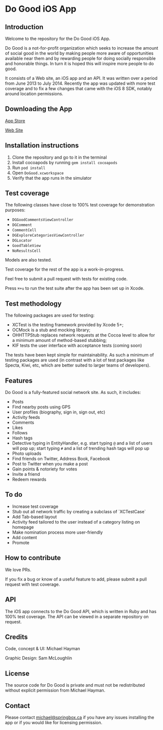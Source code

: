 Do Good iOS App
======

Introduction
---

Welcome to the repository for the Do Good iOS App.

Do Good is a not-for-profit organization which seeks to increase the amount
of social good in the world by making people more aware of opportunities
available near them and by rewarding people for doing socially responsible
and honorable things.  In turn it is hoped this will inspire more people to do good.

It consists of a Web site, an iOS app and an API.  It was written over a
period from June 2013 to July 2014.  Recently the app was updated with more test
coverage and to fix a few changes that came with the iOS 8 SDK, notably
around location permissions.

Downloading the App
---

[App Store](https://itunes.apple.com/app/do-good/id884588564)

[Web Site](http://www.dogood.mobi)

Installation instructions
---

1. Clone the repository and go to it in the terminal
2. Install cocoapods by running `gem install cocoapods`
3. Run `pod install`
4. Open `DoGood.xcworkspace`
5. Verify that the app runs in the simulator

Test coverage
---

The following classes have close to 100% test coverage for demonstration purposes:

- `DGGoodCommentsViewController`
- `DGComment`
- `CommentCell`
- `DGExploreCategoriesViewController`
- `DGLocator`
- `GoodTableView`
- `NoResultsCell`

Models are also tested.

Test coverage for the rest of the app is a work-in-progress.

Feel free to submit a pull request with tests for existing code.

Press `⌘+u` to run the test suite after the app has been set up in Xcode.

Test methodology
---

The following packages are used for testing:

- XCTest is the testing framework provided by Xcode 5+;
- OCMock is a stub and mocking library;
- OHHTTPStub replaces network requests at the Cocoa level to allow for a
  minimum amount of method-based stubbing;
- KIF tests the user interface with acceptance tests (coming soon)

The tests have been kept simple for maintainability.
As such a minimum of testing packages are used (in contrast with a lot of test packages
like Specta, Kiwi, etc, which are better suited to larger teams of developers).

Features
---

Do Good is a fully-featured social network site.  As such, it includes:

* Posts
* Find nearby posts using GPS
* User profiles (biography, sign in, sign out, etc)
* Activity feeds
* Comments
* Likes
* Follows
* Hash tags
* Detective typing in EntityHandler, e.g. start typing `@` and a list of users will pop up;
 start typing `#` and a list of trending hash tags will pop up
* Photo uploads
* Find friends on Twitter, Address Book, Facebook
* Post to Twitter when you make a post
* Gain points & notoriety for votes
* Invite a friend
* Redeem rewards

To do
---

* Increase test coverage
* Stub out all network traffic by creating a subclass of \`XCTestCase\`
* Add Tab-based layout
* Activity feed tailored to the user instead of a category listing on homepage
* Make nomination process more user-friendly
* Add content
* Promote

How to contribute
---

We love PRs.

If you fix a bug or know of a useful feature to add, please submit a pull request
with test coverage.

API
---

The iOS app connects to the Do Good API, which is written in Ruby and has 100%
test coverage.  The API can be viewed in a separate repository on request.

Credits
---

Code, concept & UI: Michael Hayman

Graphic Design: Sam McLoughlin

License
---

The source code for Do Good is private and must not be redistributed without
explicit permission from Michael Hayman.

Contact
---

Please contact <michael@springbox.ca> if you have any issues installing
the app or if you would like for licensing permission.

